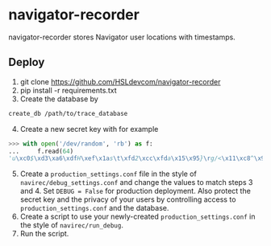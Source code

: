 # navigator-recorder

navigator-recorder stores Navigator user locations with timestamps.

## Deploy

1. git clone https://github.com/HSLdevcom/navigator-recorder
2. pip install -r requirements.txt
3. Create the database by
```sh
create_db /path/to/trace_database
```
4. Create a new secret key with for example
```python
>>> with open('/dev/random', 'rb') as f:
...     f.read(64)
'u\xc0$\xd3\xa6\xdfH\xef\x1as\t\xfd2\xcc\xfda\x15\x95}\rg/<\x11\xc8^\x95\x16?\x8c\x86I\xe7n\x00\xd3\xefY\x96\xe0\xdfjk\xc2\xed\t\xc94e\xd3>S\\a\x11\x87\xa4cu\xba\xff\xd5\x15\xf9'
```
5. Create a `production_settings.conf` file in the style of `navirec/debug_settings.conf` and change the values to match steps 3 and 4. Set `DEBUG = False` for production deployment. Also protect the secret key and the privacy of your users by controlling access to `production_settings.conf` and the database.
6. Create a script to use your newly-created `production_settings.conf` in the style of `navirec/run_debug`.
7. Run the script.
